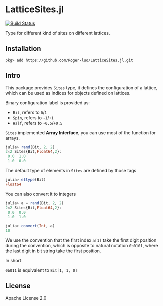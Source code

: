 # LatticeSites.jl

[![Build Status](https://travis-ci.org/Roger-luo/LatticeSites.jl.svg?branch=master)](https://travis-ci.org/Roger-luo/LatticeSites.jl)

Type for different kind of sites on different lattices.

## Installation

```
pkg> add https://github.com/Roger-luo/LatticeSites.jl.git
```

## Intro

This package provides `Sites` type, it defines the configuration of a lattice,
which can be used as indices for objects defined on lattices.

Binary configuration label is provided as:

- `Bit`,  refers to `0`/`1`
- `Spin`, refers to `-1`/`+1`
- `Half`, refers to `-0.5`/`+0.5`

`Sites` implemented **Array Interface**, you can use most of the function for arrays.

```julia
julia> rand(Bit, 2, 2)
2×2 Sites{Bit,Float64,2}:
 0.0  1.0
 1.0  0.0
```

The default type of elements in `Sites` are defined by those tags

```julia
julia> eltype(Bit)
Float64
```
You can also convert it to integers

```julia
julia> a = rand(Bit, 2, 2)
2×2 Sites{Bit,Float64,2}:
 0.0  0.0
 1.0  1.0

julia> convert(Int, a)
10
```

We use the convention that the first index `a[1]` take the first digit position
during the convention, which is opposite to natural notation `0b0101`, where the last
digit in bit string take the first position.

In short

`0b011` is equivalent to `Bit[1, 1, 0]`


## License

Apache License 2.0
